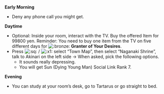 **Early Morning**

- Deny any phone call you might get.

**Daytime**

- Optional: Inside your room, interact with the TV. Buy the offered Item for 99800 yen. Reminder: You need to buy one item from the TV on five different days for ![:bronze:](https://www.powerpyx.com/wp-includes/images/smilies/bronze.png) **Granter of Your Desires**.
- Press ![:sq:](https://www.powerpyx.com/wp-includes/images/smilies/square.png) / ![:x1:](https://www.powerpyx.com/wp-includes/images/smilies/x1.png) select “Town Map”, then select “Naganaki Shrine”, talk to Akinari on the left side -> When asked, pick the following options.
  - It sounds really depressing.
  - You will get Sun (Dying Young Man) Social Link Rank 7.

**Evening**

- You can study at your room’s desk, go to Tartarus or go straight to bed.

